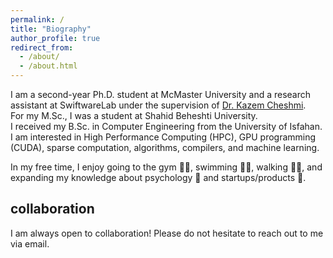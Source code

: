 ```yaml
---
permalink: /
title: "Biography"
author_profile: true
redirect_from: 
  - /about/
  - /about.html
---
```


I am a second-year Ph.D. student at McMaster University and a research assistant at SwiftwareLab under the supervision of [Dr. Kazem Cheshmi](https://www.cheshmi.cc/).  
For my M.Sc., I was a student at Shahid Beheshti University.  
I received my B.Sc. in Computer Engineering from the University of Isfahan.  
I am interested in High Performance Computing (HPC), GPU programming (CUDA), sparse computation, algorithms, compilers, and machine learning.  

In my free time, I enjoy going to the gym 🏋️‍♂️, swimming 🏊‍♂️, walking 🚶‍♂️, and expanding my knowledge about psychology 🧠 and startups/products 🚀.

collaboration
-------------
I am always open to collaboration!
Please do not hesitate to reach out to me via email.
